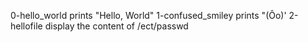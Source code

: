 0-hello_world prints "Hello, World"
1-confused_smiley prints "(Ôo)'
2-hellofile display the content of /ect/passwd
